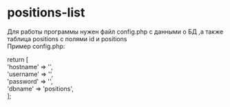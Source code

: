 # positions-list

 Для работы программы нужен файл config.php с данными о БД ,а также таблица positions с полями id и positions <br>
 Пример config.php: <br>

<?php <br>
return [<br>
    'hostname' => '',<br>
    'username' => '',<br>
    'password' => '',<br>
    'dbname' => 'positions',<br>
];
